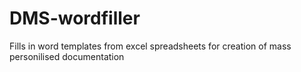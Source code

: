 # DMS-wordfiller
Fills in word templates from excel spreadsheets for creation of mass personilised documentation

